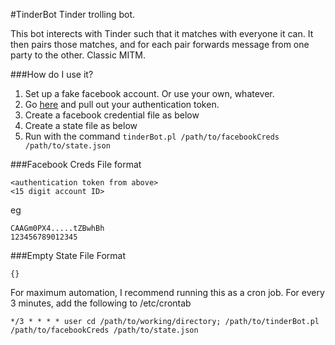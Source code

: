 #TinderBot
Tinder trolling bot.

This bot interects with Tinder such that it matches with everyone it can. It then pairs those matches, and for each pair forwards message from one party to the other. Classic MITM.

###How do I use it?

1. Set up a fake facebook account. Or use your own, whatever.
2. Go <a href="https://www.facebook.com/dialog/oauth?client_id=464891386855067&redirect_uri=https://www.facebook.com/connect/login_success.html&scope=basic_info,email,public_profile,user_about_me,user_activities,user_birthday,user_education_history,user_friends,user_interests,user_likes,user_location,user_photos,user_relationship_details&response_type=token">here</a> and pull out your authentication token.
3. Create a facebook credential file as below
4. Create a state file as below
5. Run with the command ```tinderBot.pl /path/to/facebookCreds /path/to/state.json```

###Facebook Creds File format
```
<authentication token from above>
<15 digit account ID>
```

eg

```
CAAGm0PX4.....tZBwhBh
123456789012345
```

###Empty State File Format
```
{}
```

For maximum automation, I recommend running this as a cron job. For every 3 minutes, add the following to /etc/crontab
```
*/3 * * * * user cd /path/to/working/directory; /path/to/tinderBot.pl /path/to/facebookCreds /path/to/state.json
```
